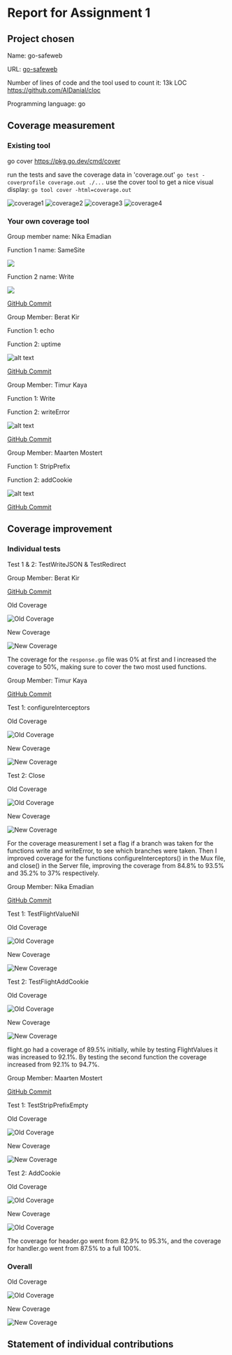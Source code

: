 # Report for Assignment 1

## Project chosen

Name: go-safeweb

URL: [go-safeweb](https://github.com/google/go-safeweb)

Number of lines of code and the tool used to count it: 13k LOC https://github.com/AlDanial/cloc

Programming language: go

## Coverage measurement

### Existing tool

go cover
https://pkg.go.dev/cmd/cover

<Show the coverage results provided by the existing tool with a screenshot>
run the tests and save the coverage data in 'coverage.out'
<code>go test -coverprofile coverage.out ./...</code>
use the cover tool to get a nice visual display:
<code>go tool cover -html=coverage.out</code>

![coverage1](existing-coverage/image1.png)
![coverage2](existing-coverage/image2.png)
![coverage3](existing-coverage/image3.png)
![coverage4](existing-coverage/image4.png)

### Your own coverage tool

<The following is supposed to be repeated for each group member>

Group member name: Nika Emadian

Function 1 name: SameSite

![](/existing-coverage/cookie.png)

Function 2 name: Write

![](/existing-coverage/write.png)

[GitHub Commit](https://github.com/dr-noid/go-safeweb/commit/5fb77332308d05571fa3160aff046c01725fd559)

Group Member: Berat Kir

Function 1: echo

Function 2: uptime

![alt text](existing-coverage/dr-noid-coverage.png)

[GitHub Commit](https://github.com/dr-noid/go-safeweb/commit/b071a38bd809d8afcf3be28dace3da369f5fe4c2)

Group Member: Timur Kaya

Function 1: Write

Function 2: writeError

![alt text](existing-coverage/abomapiet-coverage.png)

[GitHub Commit](https://github.com/google/go-safeweb/commit/473f0affd91ffc7d3bee41f013ea0035eb278c2f)

Group Member: Maarten Mostert

Function 1: StripPrefix

Function 2: addCookie

![alt text](existing-coverage/maartm-coverage.png)

[GitHub Commit](https://github.com/google/go-safeweb/commit/0d506aa43c9b286633f22733cf9a0753a93dc42b)

## Coverage improvement

### Individual tests

<The following is supposed to be repeated for each group member>

Test 1 & 2: TestWriteJSON & TestRedirect

Group Member: Berat Kir

[GitHub Commit](https://github.com/google/go-safeweb/commit/45bb361abd32d9137efe2f9fae028270023f7160)

Old Coverage

![Old Coverage](existing-coverage/dr-noid-test-before.png)

New Coverage

![New Coverage](existing-coverage/dr-noid-test-after.png)

The coverage for the `response.go` file was 0% at first and I increased the coverage to 50%, making sure to cover
the two most used functions.

Group Member: Timur Kaya

[GitHub Commit](https://github.com/google/go-safeweb/commit/a9f91c7f0f1d010cf97ea9804a124aa8b276105e)

Test 1: configureInterceptors

Old Coverage

![Old Coverage](existing-coverage/abomapiet-test-1-before.png)

New Coverage

![New Coverage](existing-coverage/abomapiet-test-1-after.png)

Test 2: Close

Old Coverage

![Old Coverage](existing-coverage/abomapiet-test-2-before.png)

New Coverage

![New Coverage](existing-coverage/abomapiet-test-2-after.png)

For the coverage measurement I set a flag if a branch was taken for the functions write and writeError, to see which branches were taken.
Then I improved coverage for the functions configureInterceptors() in the Mux file, and close() in the Server file, improving the coverage from 84.8% to 93.5% and 35.2% to 37% respectively.

Group Member: Nika Emadian

[GitHub Commit](https://github.com/dr-noid/go-safeweb/commit/f6282ab0412c6747d8c4a37d0544d946e2dceeed)

Test 1: TestFlightValueNil

Old Coverage

![Old Coverage](existing-coverage/flight-values-old.png)

New Coverage

![New Coverage](existing-coverage/flight-values-new.png)

Test 2: TestFlightAddCookie

Old Coverage

![Old Coverage](existing-coverage/addcookie-old.png)

New Coverage

![New Coverage](existing-coverage/addcookie-new.png)

flight.go had a coverage of 89.5% initially, while by testing FlightValues it was increased to 92.1%.
By testing the second function the coverage increased from 92.1% to 94.7%.

Group Member: Maarten Mostert

[GitHub Commit](https://github.com/google/go-safeweb/commit/0d506aa43c9b286633f22733cf9a0753a93dc42b)

Test 1: TestStripPrefixEmpty

Old Coverage

![Old Coverage](existing-coverage/teststripprefixempty-old.png)

New Coverage

![New Coverage](existing-coverage/teststripprefixempty-new.png)

Test 2: AddCookie

Old Coverage

![Old Coverage](existing-coverage/header-addcookie-old.png)

New Coverage

![Old Coverage](existing-coverage/header-addcookie-new.png)

The coverage for header.go went from 82.9% to 95.3%, and the coverage for handler.go went from 87.5% to a full 100%.

### Overall

Old Coverage

![Old Coverage](existing-coverage/old-coverage.png)

New Coverage

![New Coverage](existing-coverage/new-coverage.png)

## Statement of individual contributions

<Write what each group member did>
